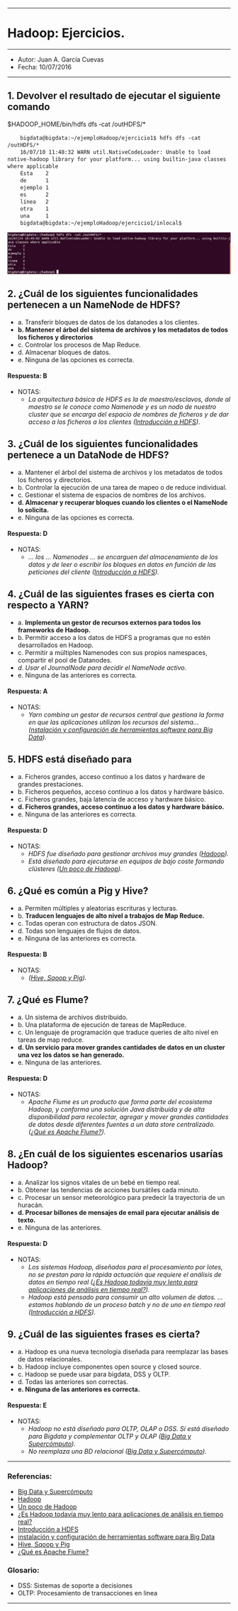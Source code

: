 ***
# Hadoop: Ejercicios.
***
- Autor: Juan A. García Cuevas
- Fecha: 10/07/2016

***

## 1. Devolver el resultado de ejecutar el siguiente comando
$HADOOP_HOME/bin/hdfs dfs ‐cat /outHDFS/*

```
    bigdata@bigdata:~/ejemploHadoop/ejercicio1$ hdfs dfs -cat /outHDFS/*
    16/07/10 11:48:32 WARN util.NativeCodeLoader: Unable to load native-hadoop library for your platform... using builtin-java classes where applicable
    Esta	2
    de	    1
    ejemplo	1
    es	    2
    línea	2
    otra	1
    una  	1
    bigdata@bigdata:~/ejemploHadoop/ejercicio1/inlocal$
```

![Test](images/test1.png)

## 2. ¿Cuál de los siguientes funcionalidades pertenecen a un NameNode de HDFS?
- a. Transferir bloques de datos de los datanodes a los clientes.
- **b. Mantener el árbol del sistema de archivos y los metadatos de todos los ficheros y directorios**
- c. Controlar los procesos de Map Reduce.
- d. Almacenar bloques de datos.
- e. Ninguna de las opciones es correcta.

#### Respuesta: B

- NOTAS:
    - _La arquitectura básica de HDFS es la de maestro/esclavos, donde al maestro se le conoce como Namenode y es un nodo de nuestro cluster que se encarga del espacio de nombres de ficheros y de dar acceso a los ficheros a los clientes ([Introducción a HDFS](https://hop2croft.wordpress.com/2013/08/24/introduccion-a-hdfs/))._

## 3. ¿Cuál de los siguientes funcionalidades pertenece a un DataNode de HDFS?
- a. Mantener el árbol del sistema de archivos y los metadatos de todos los ficheros y directorios.
- b. Controlar la ejecución de una tarea de mapeo o de reduce individual.
- c. Gestionar el sistema de espacios de nombres de los archivos.
- **d. Almacenar y recuperar bloques cuando los clientes o el NameNode lo solicita.**
- e. Ninguna de las opciones es correcta.

#### Respuesta: D

- NOTAS:
    - _... los ... Namenodes ... se encarguen del almacenamiento de los datos y de leer o escribir los bloques en datos en función de las peticiones del cliente ([Introducción a HDFS](https://hop2croft.wordpress.com/2013/08/24/introduccion-a-hdfs/))._

## 4. ¿Cuál de las siguientes frases es cierta con respecto a YARN?
- a. **Implementa un gestor de recursos externos para todos los frameworks de Hadoop.**
- b. Permitir acceso a los datos de HDFS a programas que no estén desarrollados en Hadoop.
- c. Permitir a múltiples Namenodes con sus propios namespaces, compartir el pool de Datanodes.
- _d. Usar el JournalNode para decidir el NameNode activo._
- e. Ninguna de las anteriores es correcta.

#### Respuesta: A

- NOTAS: 
    - _Yarn  combina  un  gestor  de  recursos  central  que  gestiona  la  forma  en  que  las 
aplicaciones  utilizan  los  recursos  del  sistema...([nstalación y configuración de herramientas 
software para Big Data](https://riunet.upv.es/bitstream/handle/10251/64098/-DAV%C3%93%20-%20Instalaci%C3%B3n%20y%20configuraci%C3%B3n%20de%20herramientas%20software%20para%20Big%20Data.pdf?sequence=2))._

## 5. HDFS está diseñado para
- a. Ficheros grandes, acceso continuo a los datos y hardware de grandes prestaciones.
- b. Ficheros pequeños, acceso continuo a los datos y hardware básico.
- c. Ficheros grandes, baja latencia de acceso y hardware básico.
- **d. Ficheros grandes, acceso continuo a los datos y hardware básico.**
- e. Ninguna de las anteriores es correcta.

#### Respuesta: D

- NOTAS: 
    - _HDFS fue diseñado para gestionar archivos muy grandes ([Hadoop](https://es.wikipedia.org/wiki/Hadoop))._
    - _Está diseñado para ejecutarse en equipos de bajo coste formando clústeres ([Un poco de Hadoop](https://unpocodejava.wordpress.com/2012/08/29/un-poco-de-hadoop/))._

## 6. ¿Qué es común a Pig y Hive?
- a. Permiten múltiples y aleatorias escrituras y lecturas.
- b. **Traducen lenguajes de alto nivel a trabajos de Map Reduce.**
- c. Todas operan con estructura de datos JSON.
- d. Todas son lenguajes de flujos de datos.
- e. Ninguna de las anteriores es correcta.

#### Respuesta: B

- NOTAS: 
    - _([Hive, Sqoop y Pig](http://blogs.solidq.com/es/big-data/hive-sqoop-y-pig/))._

## 7. ¿Qué es Flume?
- a. Un sistema de archivos distribuido.
- b. Una plataforma de ejecución de tareas de MapReduce.
- c. Un lenguaje de programación que traduce queries de alto nivel en tareas de map reduce.
- **d. Un servicio para mover grandes cantidades de datos en un cluster una vez los datos se han generado.**
- e. Ninguna de las anteriores.

#### Respuesta: D

- NOTAS: 
    - _Apache Flume es un producto que forma parte del ecosistema Hadoop, y conforma una solución Java distribuida y de alta disponibilidad para recolectar, agregar y mover grandes cantidades de datos desde diferentes fuentes a un data store centralizado. ([¿Qué es Apache Flume?](https://unpocodejava.wordpress.com/2012/10/25/que-es-apache-flume/))._

## 8. ¿En cuál de los siguientes escenarios usarías Hadoop?
- a. Analizar los signos vitales de un bebé en tiempo real.
- b. Obtener las tendencias de acciones bursátiles cada minuto.
- c. Procesar un sensor meteorológico para predecir la trayectoria de un huracán.
- **d. Procesar billones de mensajes de email para ejecutar análisis de texto.**
- e. Ninguna de las anteriores.

#### Respuesta: D

- NOTAS:
    - _Los sistemas Hadoop, diseñados para el procesamiento por lotes, no se prestan para la rápida actuación que requiere el análisis de datos en tiempo real ([¿Es Hadoop todavía muy lento para aplicaciones de análisis en tiempo real?](http://searchdatacenter.techtarget.com/es/cronica/Es-Hadoop-todavia-muy-lento-para-aplicaciones-de-analisis-en-tiempo-real))._
    - _Hadoop está pensado para consumir un alto volumen de datos. ... estamos hablando de un proceso batch y no de uno en tiempo real ([Introducción a HDFS](https://hop2croft.wordpress.com/2013/08/24/introduccion-a-hdfs/))._


## 9. ¿Cuál de las siguientes frases es cierta?
- a. Hadoop es una nueva tecnología diseñada para reemplazar las bases de datos relacionales.
- b. Hadoop incluye componentes open source y closed source.
- c. Hadoop se puede usar para bigdata, DSS y OLTP.
- d. Todas las anteriores son correctas.
- **e. Ninguna de las anteriores es correcta.**

#### Respuesta: E

- NOTAS: 
    - _Hadoop no está diseñado para OLTP, OLAP o DSS. Sí está diseñado para Bigdata y complementar OLTP y OLAP ([Big Data y Supercómputo](https://ccc.inaoep.mx/~jagonzalez/MLII/BigData.pdf))._
    - _No reemplaza una BD relacional ([Big Data y Supercómputo](https://ccc.inaoep.mx/~jagonzalez/MLII/BigData.pdf))._

***

### Referencias:
- [Big Data y Supercómputo](https://ccc.inaoep.mx/~jagonzalez/MLII/BigData.pdf)
- [Hadoop](https://es.wikipedia.org/wiki/Hadoop)
- [Un poco de Hadoop](https://unpocodejava.wordpress.com/2012/08/29/un-poco-de-hadoop/)
- [¿Es Hadoop todavía muy lento para aplicaciones de análisis en tiempo real?](http://searchdatacenter.techtarget.com/es/cronica/Es-Hadoop-todavia-muy-lento-para-aplicaciones-de-analisis-en-tiempo-real)
- [Introducción a HDFS](https://hop2croft.wordpress.com/2013/08/24/introduccion-a-hdfs/)
- [instalación y configuración de herramientas software para Big Data](https://riunet.upv.es/bitstream/handle/10251/64098/-DAV%C3%93%20-%20Instalaci%C3%B3n%20y%20configuraci%C3%B3n%20de%20herramientas%20software%20para%20Big%20Data.pdf?sequence=2)
- [Hive, Sqoop y Pig](http://blogs.solidq.com/es/big-data/hive-sqoop-y-pig/)
- [¿Qué es Apache Flume?](https://unpocodejava.wordpress.com/2012/10/25/que-es-apache-flume/)

### Glosario:
- DSS: Sistemas de soporte a decisiones
- OLTP: Procesamiento de transacciones en linea


***
